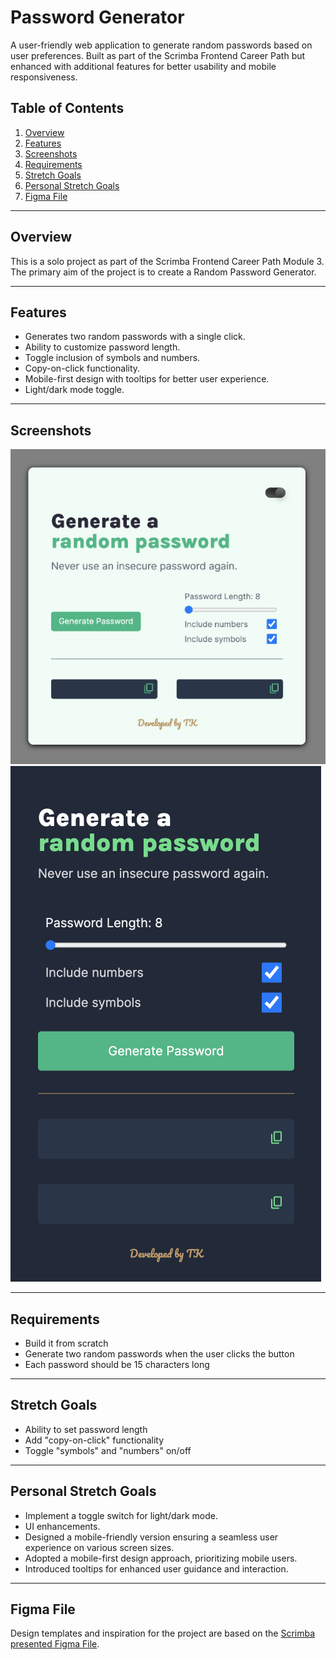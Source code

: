 # Password Generator

A user-friendly web application to generate random passwords based on user preferences. Built as part of the Scrimba Frontend Career Path but enhanced with additional features for better usability and mobile responsiveness. 

## Table of Contents

1. [Overview](#overview)
2. [Features](#features)
3. [Screenshots](#screenshots)
4. [Requirements](#requirements)
5. [Stretch Goals](#stretch-goals)
6. [Personal Stretch Goals](#personal-stretch-goals)
7. [Figma File](#figma-file)

---

## Overview

This is a solo project as part of the Scrimba Frontend Career Path Module 3. The primary aim of the project is to create a Random Password Generator.

---

## Features

- Generates two random passwords with a single click.
- Ability to customize password length.
- Toggle inclusion of symbols and numbers.
- Copy-on-click functionality.
- Mobile-first design with tooltips for better user experience.
- Light/dark mode toggle.

---

## Screenshots

![Desktop View](assets/desktop.png)
![Mobile View](assets/mobile.png)

---

## Requirements

- Build it from scratch 
- Generate two random passwords when the user clicks the button
- Each password should be 15 characters long

---

## Stretch Goals

- Ability to set password length 
- Add "copy-on-click" functionality
- Toggle "symbols" and "numbers" on/off 

---

## Personal Stretch Goals

- Implement a toggle switch for light/dark mode.
- UI enhancements.
- Designed a mobile-friendly version ensuring a seamless user experience on various screen sizes.
- Adopted a mobile-first design approach, prioritizing mobile users.
- Introduced tooltips for enhanced user guidance and interaction.

---

## Figma File

Design templates and inspiration for the project are based on the [Scrimba presented Figma File](https://www.figma.com/file/NEj9JDycMjF3XKXq7swoc9/Random-Password-Generator-(New-version)?node-id=0%3A1&mode=dev).
